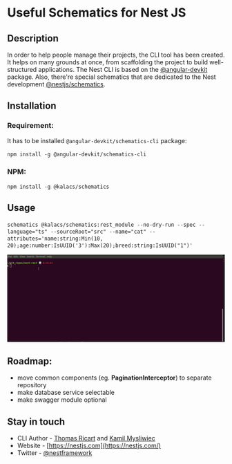# Useful Schematics for Nest JS

## Description

In order to help people manage their projects, the CLI tool has been created. It helps on many grounds at once, from scaffolding the project to build well-structured applications. The Nest CLI is based on the [@angular-devkit](https://github.com/angular/devkit) package. Also, there're special schematics that are dedicated to the Nest development [@nestjs/schematics](https://github.com/nestjs/schematics).


## Installation

### Requirement:

It has to be installed `@angular-devkit/schematics-cli` package:

```
npm install -g @angular-devkit/schematics-cli
```

### NPM:

```
npm install -g @kalacs/schematics
```

## Usage
```
schematics @kalacs/schematics:rest_module --no-dry-run --spec --language="ts" --sourceRoot="src" --name="cat" --attributes='name:string:Min(10, 20);age:number:IsUUID('3'):Max(20);breed:string:IsUUID("1")'
```
![Usage](usage.gif)


## Roadmap:

* move common components (eg. **PaginationInterceptor**) to separate repository
* make database service selectable
* make swagger module optional

## Stay in touch

* CLI Author - [Thomas Ricart](https://github.com/ThomRick) and [Kamil Mysliwiec](https://github.com/kamilmysliwiec)
* Website - [https://nestjs.com](https://nestjs.com/)
* Twitter - [@nestframework](https://twitter.com/nestframework)
